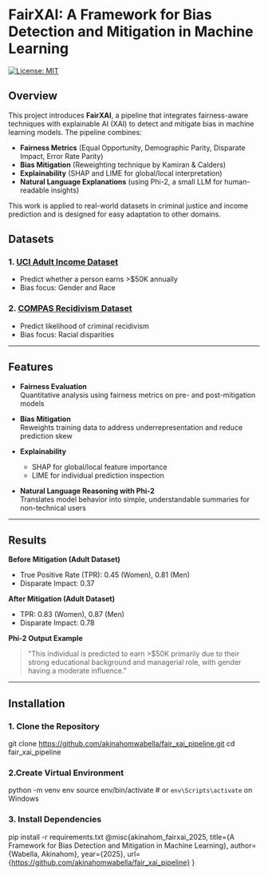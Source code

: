 # FairXAI: A Framework for Bias Detection and Mitigation in Machine Learning

[![License: MIT](https://img.shields.io/badge/License-MIT-blue.svg)](LICENSE)

## Overview

This project introduces **FairXAI**, a pipeline that integrates fairness-aware techniques with explainable AI (XAI) to detect and mitigate bias in machine learning models. The pipeline combines:

- **Fairness Metrics** (Equal Opportunity, Demographic Parity, Disparate Impact, Error Rate Parity)  
- **Bias Mitigation** (Reweighting technique by Kamiran & Calders)  
- **Explainability** (SHAP and LIME for global/local interpretation)  
- **Natural Language Explanations** (using Phi-2, a small LLM for human-readable insights)

This work is applied to real-world datasets in criminal justice and income prediction and is designed for easy adaptation to other domains.



## Datasets

### 1. [UCI Adult Income Dataset](https://archive.ics.uci.edu/ml/datasets/adult)
- Predict whether a person earns >$50K annually
- Bias focus: Gender and Race

### 2. [COMPAS Recidivism Dataset](https://github.com/propublica/compas-analysis)
- Predict likelihood of criminal recidivism
- Bias focus: Racial disparities


---

## Features

- **Fairness Evaluation**  
  Quantitative analysis using fairness metrics on pre- and post-mitigation models

- **Bias Mitigation**  
  Reweights training data to address underrepresentation and reduce prediction skew

- **Explainability**  
  - SHAP for global/local feature importance
  - LIME for individual prediction inspection

- **Natural Language Reasoning with Phi-2**  
  Translates model behavior into simple, understandable summaries for non-technical users

---

## Results

**Before Mitigation (Adult Dataset)**  
- True Positive Rate (TPR): 0.45 (Women), 0.81 (Men)  
- Disparate Impact: 0.37  

**After Mitigation (Adult Dataset)**  
- TPR: 0.83 (Women), 0.87 (Men)  
- Disparate Impact: 0.78  

**Phi-2 Output Example**  
> "This individual is predicted to earn >$50K primarily due to their strong educational background and managerial role, with gender having a moderate influence."

---

## Installation

### 1. Clone the Repository

git clone https://github.com/akinahomwabella/fair_xai_pipeline.git
cd fair_xai_pipeline

### 2.Create Virtual Environment
python -m venv env
source env/bin/activate  # or `env\Scripts\activate` on Windows

### 3. Install Dependencies
pip install -r requirements.txt
@misc{akinahom_fairxai_2025,
  title={A Framework for Bias Detection and Mitigation in Machine Learning},
  author={Wabella, Akinahom},
  year={2025},
  url={https://github.com/akinahomwabella/fair_xai_pipeline}
}
